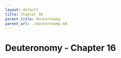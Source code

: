 ```yaml
---
layout: default
title: Chapter 16
parent_title: Deuteronomy
parent_url: ./deuteronomy.md
---
```


# Deuteronomy - Chapter 16
